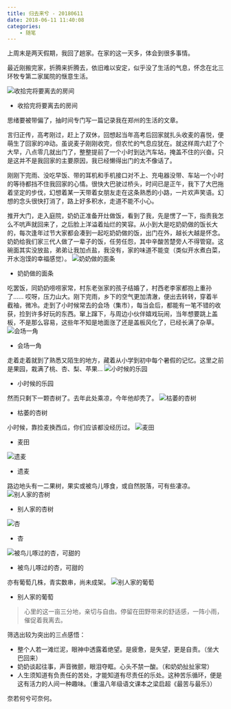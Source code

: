 ```yaml
---
title: 归去来兮 - 20180611
date: 2018-06-11 11:40:08
categories:
    - 随笔
---
```


上周末是两天假期，我回了趟家。在家的这一天多，体会到很多事情。

最近刚搬完家，折腾来折腾去，依旧难以安定，似乎没了生活的气息，怀念在北三环牧专第二家属院的惬意生活。

![收拾完将要离去的房间](/images/归去来兮-20180611/muzhuan.jpg)
- 收拾完将要离去的房间

思绪要被带偏了，抽时间专门写一篇记录我在郑州的生活的文章。

言归正传，高考刚过，赶上了双休，回想起当年高考后回家就扎头收麦的喜悦，便萌生了回家的冲动。虽说麦子刚刚收完，但农忙的气息应犹在。就这样周六赶了个大早，八点零几就出门了，整整提前了一个小时到达汽车站，掩盖不住的兴奋。只是这并不是我回家的主要原因，我已经懒得出门的太不像话了。

刚刚下完雨、没吃早饭、带的耳机和手机接口对不上、充电器没带、车站一个小时的等待都挡不住我回家的心情。很快大巴驶过桥头，时间已是正午，我下了大巴拖着坚定的步伐，幻想着某一天带着女朋友走在这条熟悉的小路，一片欢声笑语。幻想的念头很快打消了，路上好多积水，走道不能不小心。

推开大门，走入庭院，奶奶正准备开灶做饭，看到了我，先是愣了一下，指责我怎么不吭声就回来了，之后脸上洋溢着灿烂的笑容。从小到大是吃奶奶做的饭长大的，每次逢年过节大家都会凑到一起吃奶奶做的饭，出门在外，越长大越是怀念。奶奶给我们家三代人做了一辈子的饭，任劳任怨，其中辛酸苦楚旁人不得管窥。这碗面其实没放盐，弟弟让我加点盐，我没有，家的味道不能变（类似开水煮白菜，开水泡馍的幸福感觉）。
![奶奶做的面条](/images/归去来兮-20180611/noodles.jpg)
- 奶奶做的面条

吃罢饭，同奶奶唠唠家常，村东老张家的孩子结婚了，村西老李家都抱上重孙了…… 哎呀，压力山大。刚下完雨，乡下的空气更加清澈，便出去转转，穿着半截袖，微冷。走到了小时候常去的会场（集市），每当会后，都能有一笔不错的收获，捡到许多好玩的东西。窜上蹿下，与周边小伙伴嬉戏玩闹，当年想要跳上盖板，不是那么容易，这些年不知是地面涨了还是盖板风化了，已经长满了杂草。
![会场一角](/images/归去来兮-20180611/market.jpg)
- 会场一角

走着走着就到了熟悉又陌生的地方，藏着从小学到初中每个暑假的记忆。这里之前是果园，栽满了桃、杏、梨、苹果…
![小时候的乐园](/images/归去来兮-20180611/field.jpg)
- 小时候的乐园

然而只剩下一颗杏树了。去年此处乘凉，今年他却秃了。
![枯萎的杏树](/images/归去来兮-20180611/dead-apricot-tree.jpg)
- 枯萎的杏树

小时候，靠捡麦换西瓜，你们应该都没经历过。
![麦田](/images/归去来兮-20180611/wheatland.jpg)
- 麦田

![遗麦](/images/归去来兮-20180611/wheat.jpg)
- 遗麦

路边地头有一二果树，果实或被鸟儿啄食，或自然脱落，可有些凄凉。
![别人家的杏树](/images/归去来兮-20180611/xingshu.jpg)
- 别人家的杏树

![杏](/images/归去来兮-20180611/xing.jpg)
- 杏

![被鸟儿啄过的杏，可甜的](/images/归去来兮-20180611/xing-1.jpg)
- 被鸟儿啄过的杏，可甜的

亦有葡萄几株，青实数串，尚未成架。
![别人家的葡萄](/images/归去来兮-20180611/putao.jpg)
- 别人家的葡萄

> 心里的这一亩三分地，亲切与自由。停留在田野带来的舒适感，一阵小雨，催促着我离去。

筛选出较为突出的三点感悟：
- 整个人若一滩烂泥，眼神中透露着绝望。是疲惫，是失望，更是自责。（坐大巴回来）
- 奶奶谈起往事，声音微颤，眼泪夺眶。心头不禁一酸。（和奶奶扯扯家常）
- 人生须知道有负责任的苦处，才能知道有尽责任的乐处。这种苦乐循环，便是这有活力的人间一种趣味。（重温八年级语文课本之梁启超《最苦与最乐》）

奈若何兮可奈何。

